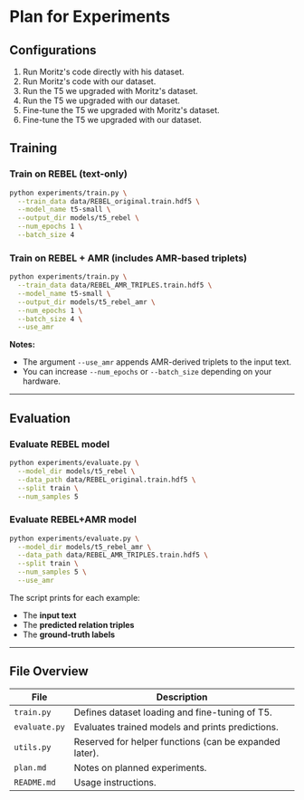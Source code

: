 # Plan for Experiments

## Configurations

1. Run Moritz's code directly with his dataset.
2. Run Moritz's code with our dataset.
3. Run the T5 we upgraded with Moritz's dataset.
4. Run the T5 we upgraded with our dataset.
5. Fine-tune the T5 we upgraded with Moritz's dataset.
6. Fine-tune the T5 we upgraded with our dataset.

## Training

### Train on **REBEL (text-only)**

```bash
python experiments/train.py \
  --train_data data/REBEL_original.train.hdf5 \
  --model_name t5-small \
  --output_dir models/t5_rebel \
  --num_epochs 1 \
  --batch_size 4
```

### Train on **REBEL + AMR (includes AMR-based triplets)**

```bash
python experiments/train.py \
  --train_data data/REBEL_AMR_TRIPLES.train.hdf5 \
  --model_name t5-small \
  --output_dir models/t5_rebel_amr \
  --num_epochs 1 \
  --batch_size 4 \
  --use_amr
```

**Notes:**

* The argument `--use_amr` appends AMR-derived triplets to the input text.
* You can increase `--num_epochs` or `--batch_size` depending on your hardware.

---

## Evaluation

### Evaluate **REBEL model**

```bash
python experiments/evaluate.py \
  --model_dir models/t5_rebel \
  --data_path data/REBEL_original.train.hdf5 \
  --split train \
  --num_samples 5
```

### Evaluate **REBEL+AMR model**

```bash
python experiments/evaluate.py \
  --model_dir models/t5_rebel_amr \
  --data_path data/REBEL_AMR_TRIPLES.train.hdf5 \
  --split train \
  --num_samples 5 \
  --use_amr
```

The script prints for each example:

* The **input text**
* The **predicted relation triples**
* The **ground-truth labels**

---

## File Overview

| File          | Description                                            |
| ------------- | ------------------------------------------------------ |
| `train.py`    | Defines dataset loading and fine-tuning of T5.         |
| `evaluate.py` | Evaluates trained models and prints predictions.       |
| `utils.py`    | Reserved for helper functions (can be expanded later). |
| `plan.md`     | Notes on planned experiments.                          |
| `README.md`   | Usage instructions.                                    |
